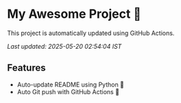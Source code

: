 # My Awesome Project 🚀

This project is automatically updated using GitHub Actions.

_Last updated: 2025-05-20 02:54:04 IST_

## Features
- Auto-update README using Python 🐍
- Auto Git push with GitHub Actions 🤖
